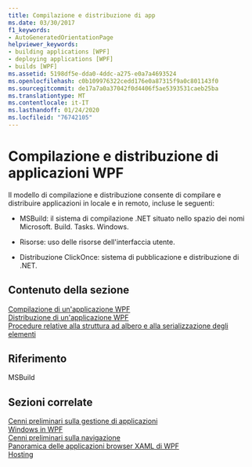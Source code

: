 ```yaml
---
title: Compilazione e distribuzione di app
ms.date: 03/30/2017
f1_keywords:
- AutoGeneratedOrientationPage
helpviewer_keywords:
- building applications [WPF]
- deploying applications [WPF]
- builds [WPF]
ms.assetid: 5198df5e-dda0-4ddc-a275-e0a7a4693524
ms.openlocfilehash: c0b109976322cedd176e0a87315f9a0c801143f0
ms.sourcegitcommit: de17a7a0a37042f0d4406f5ae5393531caeb25ba
ms.translationtype: MT
ms.contentlocale: it-IT
ms.lasthandoff: 01/24/2020
ms.locfileid: "76742105"
---
```

# <a name="building-and-deploying-wpf-applications"></a>Compilazione e distribuzione di applicazioni WPF
Il modello di compilazione e distribuzione consente di compilare e distribuire applicazioni in locale e in remoto, incluse le seguenti:  
  
- MSBuild: il sistema di compilazione .NET situato nello spazio dei nomi Microsoft. Build. Tasks. Windows.  
  
- Risorse: uso delle risorse dell'interfaccia utente.  
  
- Distribuzione ClickOnce: sistema di pubblicazione e distribuzione di .NET.  
  
## <a name="in-this-section"></a>Contenuto della sezione  
 [Compilazione di un'applicazione WPF](building-a-wpf-application-wpf.md)  
 [Distribuzione di un'applicazione WPF](deploying-a-wpf-application-wpf.md)  
 [Procedure relative alla struttura ad albero e alla serializzazione degli elementi](build-and-deploy-how-to-topics.md)  
  
## <a name="reference"></a>Riferimento  
 MSBuild  
  
## <a name="related-sections"></a>Sezioni correlate  
 [Cenni preliminari sulla gestione di applicazioni](application-management-overview.md)  
  [Windows in WPF](windows-in-wpf-applications.md)  
  [Cenni preliminari sulla navigazione](navigation-overview.md)  
  [Panoramica delle applicazioni browser XAML di WPF](wpf-xaml-browser-applications-overview.md)  
  [Hosting](hosting-wpf-applications.md)

